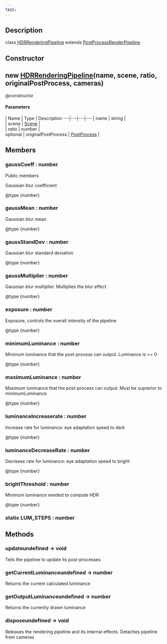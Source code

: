 ```yaml
---
TAGS:
---
```

## Description

class [HDRRenderingPipeline](/classes/2.4/HDRRenderingPipeline) extends [PostProcessRenderPipeline](/classes/2.4/PostProcessRenderPipeline)



## Constructor

## new [HDRRenderingPipeline](/classes/2.4/HDRRenderingPipeline)(name, scene, ratio, originalPostProcess, cameras)

@constructor

#### Parameters
 | Name | Type | Description
---|---|---|---
 | name | string |   
 | scene | [Scene](/classes/2.4/Scene) |   
 | ratio | number |   
optional | originalPostProcess | [PostProcess](/classes/2.4/PostProcess) |   
## Members

### gaussCoeff : number

Public members

Gaussian blur coefficient

@type {number}

### gaussMean : number

Gaussian blur mean

@type {number}

### gaussStandDev : number

Gaussian blur standard deviation

@type {number}

### gaussMultiplier : number

Gaussian blur multiplier. Multiplies the blur effect

@type {number}

### exposure : number

Exposure, controls the overall intensity of the pipeline

@type {number}

### minimumLuminance : number

Minimum luminance that the post-process can output. Luminance is >= 0

@type {number}

### maximumLuminance : number

Maximum luminance that the post-process can output. Must be suprerior to minimumLuminance

@type {number}

### luminanceIncreaserate : number

Increase rate for luminance: eye adaptation speed to dark

@type {number}

### luminanceDecreaseRate : number

Decrease rate for luminance: eye adaptation speed to bright

@type {number}

### brightThreshold : number

Minimum luminance needed to compute HDR

@type {number}

### static LUM_STEPS : number



## Methods

### updateundefined &rarr; void

Tells the pipeline to update its post-processes
### getCurrentLuminanceundefined &rarr; number

Returns the current calculated luminance
### getOutputLuminanceundefined &rarr; number

Returns the currently drawn luminance
### disposeundefined &rarr; void

Releases the rendering pipeline and its internal effects. Detaches pipeline from cameras
